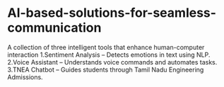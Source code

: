 # AI-based-solutions-for-seamless-communication
A collection of three intelligent tools that enhance human-computer interaction
1.Sentiment Analysis – Detects emotions in text using NLP.
2.Voice Assistant – Understands voice commands and automates tasks.
3.TNEA Chatbot – Guides students through Tamil Nadu Engineering Admissions.
